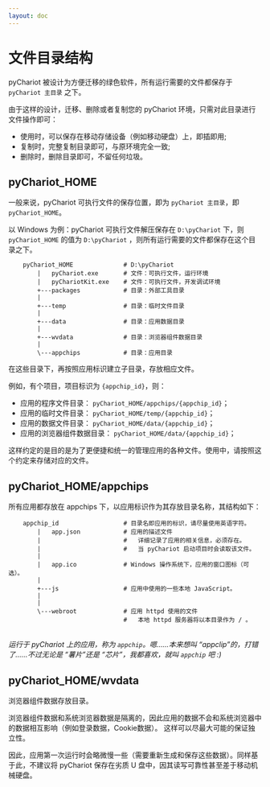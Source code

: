 ```yaml
---
layout: doc
---
```


# 文件目录结构

pyChariot 被设计为方便迁移的绿色软件，所有运行需要的文件都保存于 `pyChariot 主目录` 之下。

由于这样的设计，迁移、删除或者复制您的 pyChariot 环境，只需对此目录进行文件操作即可：

- 使用时，可以保存在移动存储设备（例如移动硬盘）上，即插即用;
- 复制时，完整复制目录即可，与原环境完全一致;
- 删除时，删除目录即可，不留任何垃圾。

## pyChariot_HOME
一般来说，pyChariot 可执行文件的保存位置，即为
`pyChariot 主目录`，即 `pyChariot_HOME`。

以 Windows 为例：pyChariot 可执行文件解压保存在 `D:\pyChariot` 下，则 `pyChariot_HOME` 的值为 `D:\pyChariot`
，则所有运行需要的文件都保存在这个目录之下。

```text
    pyChariot_HOME              # D:\pyChariot
        |   pyChariot.exe       # 文件：可执行文件，运行环境
        |   pyChariotKit.exe    # 文件：可执行文件，开发调试环境
        +---packages            # 目录：外部工具目录
        |
        +---temp                # 目录：临时文件目录
        |
        +---data                # 目录：应用数据目录
        |
        +---wvdata              # 目录：浏览器组件数据目录
        |
        \---appchips            # 目录：应用目录
```

在这些目录下，再按照应用标识建立子目录，存放相应文件。

例如，有个项目，项目标识为 `{appchip_id}`，则：

- 应用的程序文件目录：      `pyChariot_HOME/appchips/{appchip_id}`；
- 应用的临时文件目录：      `pyChariot_HOME/temp/{appchip_id}`；
- 应用的数据文件目录：      `pyChariot_HOME/data/{appchip_id}`；
- 应用的浏览器组件数据目录： `pyChariot_HOME/data/{appchip_id}`；

这样约定的是目的是为了更便捷和统一的管理应用的各种文件。使用中，请按照这个约定来存储对应的文件。

## pyChariot_HOME/appchips

所有应用都存放在 appchips 下，以应用标识作为其存放目录名称，其结构如下：

```text
    appchip_id                  # 目录名即应用的标识，请尽量使用英语字符。
        |   app.json            # 应用的描述文件
        |                       #   详细记录了应用的相关信息，必须存在。
        |                       #   当 pyChariot 启动项目时会读取该文件。
        |
        |   app.ico             # Windows 操作系统下，应用的窗口图标（可选）。
        |
        +---js                  # 应用中使用的一些本地 JavaScript。
        |
        |
        \---webroot             # 应用 httpd 使用的文件
                                #   本地 httpd 服务器将以本目录作为 / 。
```

*<br />运行于 pyChariot 上的应用，称为 `appchip`。嗯……本来想叫 “appclip”的，打错了……不过无论是 “薯片”还是 “芯片”，我都喜欢，就叫 `appchip` 吧 :)*

## pyChariot_HOME/wvdata
浏览器组件数据存放目录。

浏览器组件数据和系统浏览器数据是隔离的，因此应用的数据不会和系统浏览器中的数据相互影响（例如登录数据，Cookie数据）。
这样可以尽最大可能的保证独立性。

因此，应用第一次运行时会略微慢一些（需要重新生成和保存这些数据）。同样基于此，不建议将 pyChariot 保存在劣质 U 盘中，因其读写可靠性甚至差于移动机械硬盘。